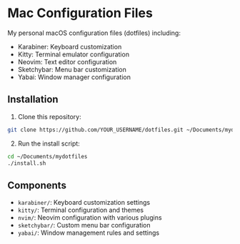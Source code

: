 # Mac Configuration Files

My personal macOS configuration files (dotfiles) including:

- Karabiner: Keyboard customization
- Kitty: Terminal emulator configuration
- Neovim: Text editor configuration
- Sketchybar: Menu bar customization
- Yabai: Window manager configuration

## Installation

1. Clone this repository:
```bash
git clone https://github.com/YOUR_USERNAME/dotfiles.git ~/Documents/mydotfiles
```

2. Run the install script:
```bash
cd ~/Documents/mydotfiles
./install.sh
```

## Components

- `karabiner/`: Keyboard customization settings
- `kitty/`: Terminal configuration and themes
- `nvim/`: Neovim configuration with various plugins
- `sketchybar/`: Custom menu bar configuration
- `yabai/`: Window management rules and settings
